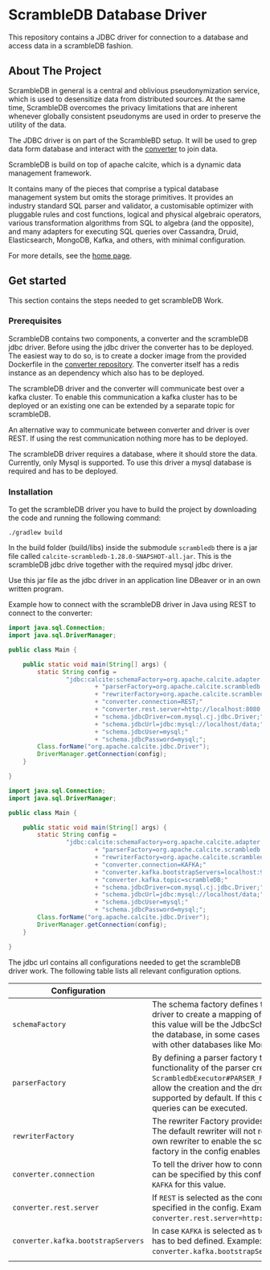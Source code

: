 
# ScrambleDB Database Driver

This repository contains a JDBC driver for connection to a database
and access data in a scrambleDB fashion.

## About The Project

ScrambleDB in general is a central and oblivious pseudonymization
service, which is used to desensitize data from distributed sources.
At the same time, ScrambleDB overcomes the privacy limitations
that are inherent whenever globally consistent pseudonyms
are used in order to preserve the utility of the data.

The JDBC driver is on part of the ScrambleBD setup. It will be used to grep
data form database and interact with the
[converter](https://github.com/n1ckl0sk0rtge/converter) to join data.

ScrambleDB is build on top of apache calcite, which
is a dynamic data management framework.

It contains many of the pieces that comprise a typical
database management system but omits the storage primitives.
It provides an industry standard SQL parser and validator,
a customisable optimizer with pluggable rules and cost functions,
logical and physical algebraic operators, various transformation
algorithms from SQL to algebra (and the opposite), and many
adapters for executing SQL queries over Cassandra, Druid,
Elasticsearch, MongoDB, Kafka, and others, with minimal
configuration.

For more details, see the [home page](http://calcite.apache.org).

## Get started

This section contains the steps needed to get scrambleDB Work.

### Prerequisites

ScrambleDB contains two components, a converter and the scrambleDB jdbc driver. Before using the jdbc driver
the converter has to be deployed. The easiest way to do so, is to create a docker image from the provided Dockerfile
in the [converter repository](https://github.com/n1ckl0sk0rtge/converter). The converter itself has a redis instance
as an dependency which also has to be deployed.

The scrambleDB driver and the converter will communicate best over a kafka cluster. To enable this communication a kafka
cluster has to be deployed or an existing one can be extended by a separate topic for scrambleDB.

An alternative way to communicate between converter and driver is over REST. If using the rest communication nothing more
has to be deployed.

The scrambleDB driver requires a database, where it should store the data. Currently, only Mysql is supported. To use this
driver a mysql database is required and has to be deployed.

### Installation

To get the scrambleDB driver you have to build the project by downloading the code and running the following command:

```shell
./gradlew build
```

In the build folder (build/libs) inside the submodule `scrambledb` there is a jar file called `calcite-scrambledb-1.28.0-SNAPSHOT-all.jar`.
This is the scrambleDB jdbc drive together with the required mysql jdbc driver.

Use this jar file as the jdbc driver in an application line DBeaver or in an own written program.

Example how to connect with the scrambleDB driver in Java using REST to connect to the converter:

```java
import java.sql.Connection;
import java.sql.DriverManager;

public class Main {

    public static void main(String[] args) {
        static String config =
                "jdbc:calcite:schemaFactory=org.apache.calcite.adapter.jdbc.JdbcSchema$Factory;"
                        + "parserFactory=org.apache.calcite.scrambledb.ddl.ScrambledbExecutor#PARSER_FACTORY;"
                        + "rewriterFactory=org.apache.calcite.scrambledb.rewriter.ScrambledbRewriterFactory#FACTORY;"
                        + "converter.connection=REST;"
                        + "converter.rest.server=http://localhost:8080;"
                        + "schema.jdbcDriver=com.mysql.cj.jdbc.Driver;"
                        + "schema.jdbcUrl=jdbc:mysql://localhost/data;"
                        + "schema.jdbcUser=mysql;"
                        + "schema.jdbcPassword=mysql;";
        Class.forName("org.apache.calcite.jdbc.Driver");
        DriverManager.getConnection(config);
    }

}
```

```java
import java.sql.Connection;
import java.sql.DriverManager;

public class Main {

    public static void main(String[] args) {
        static String config =
                "jdbc:calcite:schemaFactory=org.apache.calcite.adapter.jdbc.JdbcSchema$Factory;"
                        + "parserFactory=org.apache.calcite.scrambledb.ddl.ScrambledbExecutor#PARSER_FACTORY;"
                        + "rewriterFactory=org.apache.calcite.scrambledb.rewriter.ScrambledbRewriterFactory#FACTORY;"
                        + "converter.connection=KAFKA;"
                        + "converter.kafka.bootstrapServers=localhost:9092;"
                        + "converter.kafka.topic=scrambleDB;"
                        + "schema.jdbcDriver=com.mysql.cj.jdbc.Driver;"
                        + "schema.jdbcUrl=jdbc:mysql://localhost/data;"
                        + "schema.jdbcUser=mysql;"
                        + "schema.jdbcPassword=mysql;";
        Class.forName("org.apache.calcite.jdbc.Driver");
        DriverManager.getConnection(config);
    }

}
```

The jdbc url contains all configurations needed to get the scrambleDB driver work. The following table lists all relevant configuration options.

| Configuration                      | Description                                                                                                                                                                                                                                                                                                                                                              |
|------------------------------------|--------------------------------------------------------------------------------------------------------------------------------------------------------------------------------------------------------------------------------------------------------------------------------------------------------------------------------------------------------------------------|
| `schemaFactory`                    | The schema factory defines the factory which will be used by the driver to create a mapping of the schema in the database. Normally this value will be the JdbcSchemaFactory to connect over jdbc with the database, in some cases the factory can be changed to connect with other databases like MongoDB or Spark.                                                     |
| `parserFactory`                    | By defining a parser factory teh default parser will be extended by the functionality of the parser created by this factory. The `ScrambledbExecutor#PARSER_FACTORY` extends the default parser to allow the creation and the drop of tables in teh database, which is not supported by default. If this configuration is not provided only DML queries can be executed. |
| `rewriterFactory`                  | The rewriter Factory provides a SQL rewriter to change sql queries. The default rewriter will not rewrite the queries. ScrambleDB uses its own rewriter to enable the scrambleDB functionality. Providing this factory in the config enables ScrambleDB.                                                                                                                 |
| `converter.connection`             | To tell the driver how to connect to the converter the connection type can be specified by this configuration. There are two option, `REST` and `KAFKA` for this value.                                                                                                                                                                                                  |
| `converter.rest.server`            | If `REST` is selected as the connection type the rest endpoint has to be specified in the config. Example: `converter.rest.server=http://localhost:8080`.                                                                                                                                                                                                                |
| `converter.kafka.bootstrapServers` | In case `KAFKA` is selected as teh connection type the bootstrap servers has to bed defined. Example: `converter.kafka.bootstrapServers=bootstrap1:9092,bootstrap2:9092`.                                                                                                                                                                                                |
|                                    |                                                                                                                                                                                                                                                                                                                                                                          |




